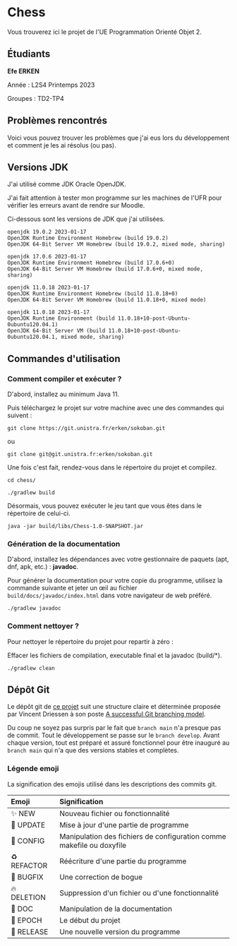 # Chess

Vous trouverez ici le projet de l'UE Programmation Orienté Objet 2.

## Étudiants

**Efe ERKEN**

Année : L2S4 Printemps 2023

Groupes : TD2-TP4

## Problèmes rencontrés

Voici vous pouvez trouver les problèmes que j'ai eus lors du développement et comment je les ai résolus (ou pas).

[//]: # (### Superposition joueur-objectif)

[//]: # ()

[//]: # (Dans la première version v1.0.0 où on devait juste gérer le mouvement du joueur dans le vide et sur les objectifs, j'étais bloqué car j'arrivais pas à passer le joueur sur les objectifs. Ceci était dû au fait que mon implémentation de départ était problématique. Pour bouger le joueur dans le sens voulu, j'échangeais la case dans le sens voulu et la case où se situait le joueur. Cette méthode ne marchait bien que quand la case dans le sens voulu était vide. Si elle était un objectif, cela revenait à modifier l'emplacement de l'objectif. J'ai dû repenser mon approche.)

[//]: # ()

[//]: # (J'ai passé à une méthode conditionnelle où en fonction des cases concernées, je modifie manuellement ces cases. J'ai dû étendre les représentations des cases dans la structure de jeu pour représenter la superposition du joueur avec un objectif. Grâce à cela, j'ai pu gérer le mouvement sans bouger les emplacements des objectifs et sans utiliser d'autres champs de données dans la structure de jeu pour stocker les positions de chaque objectif.)

## Versions JDK

J'ai utilisé comme JDK Oracle OpenJDK.

J'ai fait attention à tester mon programme sur les machines de l'UFR pour vérifier les erreurs avant de rendre sur
Moodle.

Ci-dessous sont les versions de JDK que j'ai utilisées.

```
openjdk 19.0.2 2023-01-17
OpenJDK Runtime Environment Homebrew (build 19.0.2)
OpenJDK 64-Bit Server VM Homebrew (build 19.0.2, mixed mode, sharing)

openjdk 17.0.6 2023-01-17
OpenJDK Runtime Environment Homebrew (build 17.0.6+0)
OpenJDK 64-Bit Server VM Homebrew (build 17.0.6+0, mixed mode, sharing)

openjdk 11.0.18 2023-01-17
OpenJDK Runtime Environment Homebrew (build 11.0.18+0)
OpenJDK 64-Bit Server VM Homebrew (build 11.0.18+0, mixed mode)

openjdk 11.0.18 2023-01-17
OpenJDK Runtime Environment (build 11.0.18+10-post-Ubuntu-0ubuntu120.04.1)
OpenJDK 64-Bit Server VM (build 11.0.18+10-post-Ubuntu-0ubuntu120.04.1, mixed mode, sharing)
```

## Commandes d'utilisation

### Comment compiler et exécuter ?

D'abord, installez au minimum Java 11.

Puis téléchargez le projet sur votre machine avec une des commandes qui suivent :

```
git clone https://git.unistra.fr/erken/sokoban.git
```

ou

```
git clone git@git.unistra.fr:erken/sokoban.git
```

Une fois c'est fait, rendez-vous dans le répertoire du projet et compilez.

```
cd chess/

./gradlew build
```

Désormais, vous pouvez exécuter le jeu tant que vous êtes dans le répertoire de celui-ci.

```
java -jar build/libs/Chess-1.0-SNAPSHOT.jar
```

### Génération de la documentation

D'abord, installez les dépendances avec votre gestionnaire de paquets (apt, dnf, apk, etc.) : **javadoc**.

Pour générer la documentation pour votre copie du programme, utilisez la commande suivante et jeter un œil au
fichier `build/docs/javadoc/index.html` dans votre navigateur de web préféré.

```
./gradlew javadoc
```

### Comment nettoyer ?

Pour nettoyer le répertoire du projet pour repartir à zéro :

Effacer les fichiers de compilation, executable final et la javadoc (build/*).

```
./gradlew clean
```

## Dépôt Git

Le dépôt git de [ce projet](https://git.unistra.fr/erken/sokoban) suit une structure claire et déterminée proposée par
Vincent Driessen à son
poste [A successful Git branching model](https://nvie.com/posts/a-successful-git-branching-model/).

Du coup ne soyez pas surpris par le fait que `branch main` n'a presque pas de commit. Tout le développement se passe sur
le `branch develop`. Avant chaque version, tout est préparé et assuré fonctionnel pour être inauguré au `branch main`
qui n'a que des versions stables et complètes.

### Légende emoji

La signification des emojis utilisé dans les descriptions des commits git.

| Emoji       | Signification                                                         |
|:------------|:----------------------------------------------------------------------|
| ✨ NEW       | Nouveau fichier ou fonctionnalité                                     |
| 🔧 UPDATE   | Mise à jour d'une partie de programme                                 |
| 🔨 CONFIG   | Manipulation des fichiers de configuration comme makefile ou doxyfile |
| ♻️ REFACTOR | Réécriture d'une partie du programme                                  |
| 🐛 BUGFIX   | Une correction de bogue                                               |
| 🔥 DELETION | Suppression d'un fichier ou d'une fonctionnalité                      |
| 📝 DOC      | Manipulation de la documentation                                      |
| 🎉 EPOCH    | Le début du projet                                                    |
| 🚀 RELEASE  | Une nouvelle version du programme                                     |
